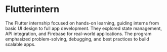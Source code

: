 # Flutterintern
The Flutter internship focused on hands-on learning, guiding interns from basic UI design to full app development. They explored state management, API integration, and Firebase for real-world applications. The program emphasized problem-solving, debugging, and best practices to build scalable apps.
